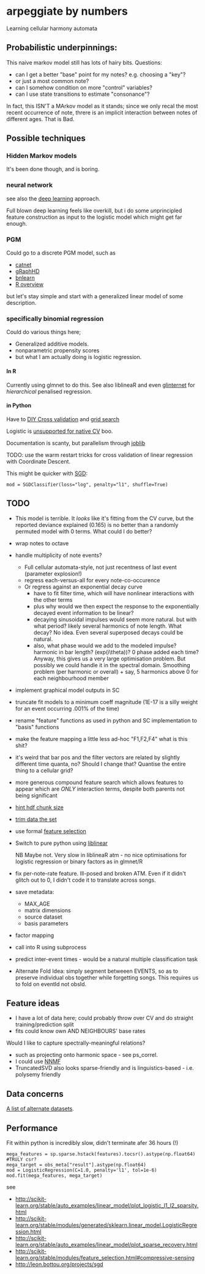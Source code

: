 arpeggiate by numbers
========================

Learning cellular harmony automata

Probabilistic underpinnings:
-----------------------------

This naive markov model still has lots of hairy bits. Questions:
* can I get a better "base" point for my notes? e.g. choosing a "key"?
* or just a most common note?
* can I somehow condition on more "control" variables?
* can I use state transitions to estimate "consonance"?

In fact, this ISN'T a MArkov model as it stands; since we only recal the most
recent occurrence of note, threre is an implicit interaction between notes of
different ages. That is Bad.  

Possible techniques
----------------------

### Hidden Markov models

It's been done though, and is boring.

### neural network

see also the [deep learning](http://notes.livingthing.org/deep_learning.html) approach.

Full blown deep learning feels like overkill, but i do some *un*principled
feature construction as input to the logistic model which might get far enough.

### PGM

Could go to a discrete PGM model, such as

* [catnet](http://cran.r-project.org/web/packages/catnet/vignettes/catnet.pdf)
* [gRaphHD](http://www.jstatsoft.org/v37/i01/)
* [bnlearn](http://www.bnlearn.com/)
* [R overview](https://r-forge.r-project.org/R/?group_id=1487)

but let's stay simple and start with a generalized linear model of some
description.

### specifically binomial regression

Could do various things here;

* Generalized additive models.
* nonparametric propensity scores
* but what I am actually doing is logistic regression.

#### In R

Currently using glmnet to do this. See also liblineaR and even
[glinternet](http://cran.r-project.org/web/packages/glinternet/index.html) for
*hierarchical* penalised regression.
 
#### in Python

Have to [DIY Cross validation](http://scikit-learn.org/stable/modules/cross_validation.html#cross-validation) and [grid search](http://scikit-learn.org/stable/modules/grid_search.html#grid-search)

Logistic is [unsupported for native CV](http://scikit-learn.org/stable/modules/generated/sklearn.linear_model.LassoCV.html) boo.

Documentation is scanty, but parallelism through [joblib](http://packages.python.org/joblib/)

TODO: use the warm restart tricks for cross validation of linear regression with Coordinate Descent.

This might be quicker with [SGD](http://scikit-learn.org/stable/modules/sgd.html#sgd):

    mod = SGDClassifier(loss="log", penalty="l1", shuffle=True)

TODO
------

* This model is terrible. It *looks* like it's fitting from the CV curve, but
  the reported deviance explained (0.165) is no better than a randomly permuted
  model with 0 terms. What could I do better?
* wrap notes to octave
* handle multiplicity of note events?
  * Full cellular automata-style, not just recentness of last event (parameter explosion!)
  * regress each-versus-all for every note-co-occurence
  * Or regress against an exponential decay curve
    * have to fit filter time, which will have nonlinear interactions with the other terms
    * plus why would we then expect the response to the exponentially decayed event information to be linear?
    * decaying sinusoidal impulses would seem more natural. but with what period? likely several harmonics of note length. What decay? No idea. Even several superposed decays could be natural.
    * also, what phase would we add to the modeled impulse? harmonic in bar length? (exp(i\theta))? 0 phase added each time? Anyway, this gives us a very large optimisation problem. But possibly we could handle it in the spectral domain. Smoothing problem (per harmonic or overall) + say, 5 harmonics above 0 for each neighbourhood member
* implement graphical model outputs in SC
* truncate fit models to a minimum coeff magnitude (1E-17 is a silly weight for
  an event occurring .001% of the time)
* rename "feature" functions as used in python and SC implementation to "basis"
  functions
* make the feature mapping a little less ad-hoc "F1,F2,F4" what is this shit?
* it's weird that bar pos and the filter vectors are related by slightly
  different time quanta, no? Should I change that? Quantise the entire thing to
  a cellular grid?
* more generous compound feature search which allows features to appear which
  are *ONLY* interaction terms, despite both parents not being significant
* [hint hdf chunk size](http://pytables.github.io/usersguide/optimization.html#informing-pytables-about-expected-number-of-rows-in-tables-or-arrays)
* [trim data the set](http://www.csie.ntu.edu.tw/~cjlin/libsvmtools/#how_large_the_training_set_should_be?)
* use formal [feature selection](http://www.csie.ntu.edu.tw/~cjlin/libsvmtools/#feature_selection_tool)
* Switch to pure python using [liblinear](http://www.csie.ntu.edu.tw/~cjlin/liblinear/)
  
  NB Maybe not. Very slow in liblineaR atm - no nice optimisations for logistic regression or binary factors as in glmnet/R
* fix per-note-rate feature. Ill-posed and broken ATM. Even if it didn't glitch
  out to 0, I didn't code it to translate across songs.
* save metadata:
  * MAX_AGE
  * matrix dimensions
  * source dataset
  * basis parameters
* factor mapping
* call into R using subprocess
* predict inter-event times - would be a natural multiple classification task
* Alternate Fold Idea: simply segment betweeen EVENTS, so as to preserve
  individual obs together while forgetting songs. This requires us to fold on
  eventId not obsId.

Feature ideas
-----------------

* I have a lot of data here; could probably throw over CV and do straight
  training/prediction split
* fits could know own AND NEIGHBOURS' base rates

Would I like to capture spectrally-meaningful relations?

* such as projecting onto harmonic space - see ps_correl.
* I could use [NNMF](http://scikit-learn.org/stable/modules/decomposition.html#non-negative-matrix-factorization-nmf-or-nnmf)
* TruncatedSVD also looks sparse-friendly and is linguistics-based - i.e. polysemy friendly

Data concerns
--------------

[A list of alternate datasets](http://notes.livingthing.org/musical_corpora.html).

Performance
-----------

Fit within python is incredibly slow, didn't terminate afer 36 hours (!)

    mega_features = sp.sparse.hstack(features).tocsr().astype(np.float64) #TRULY csr?
    mega_target = obs_meta["result"].astype(np.float64)
    mod = LogisticRegression(C=1.0, penalty='l1', tol=1e-6)
    mod.fit(mega_features, mega_target)

see
* http://scikit-learn.org/stable/auto_examples/linear_model/plot_logistic_l1_l2_sparsity.html
* http://scikit-learn.org/stable/modules/generated/sklearn.linear_model.LogisticRegression.html
* http://scikit-learn.org/stable/auto_examples/linear_model/plot_sparse_recovery.html
* http://scikit-learn.org/stable/modules/feature_selection.html#compressive-sensing
* http://leon.bottou.org/projects/sgd

